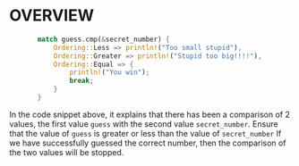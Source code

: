 # OVERVIEW


 ``` rust
        match guess.cmp(&secret_number) {
            Ordering::Less => println!("Too small stupid"),
            Ordering::Greater => println!("Stupid too big!!!!"),
            Ordering::Equal => {
                println!("You win");
                break;
            }
        }
```
In the code snippet above, it explains that there has been a comparison of 2 values, the first value `guess` with the second value `secret_number`. Ensure that the value of `guess` is greater or less than the value of `secret_number`
If we have successfully guessed the correct number, then the comparison of the two values ​​will be stopped.
